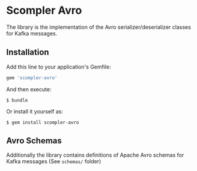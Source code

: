 # Scompler Avro

The library is the implementation of the Avro serializer/deserializer classes for 
Kafka messages.

## Installation

Add this line to your application's Gemfile:

```ruby
gem 'scompler-avro'
```

And then execute:

    $ bundle

Or install it yourself as:

    $ gem install scompler-avro

## Avro Schemas

Additionally the library contains definitions of Apache Avro schemas for Kafka messages (See `schemas/`  folder)

